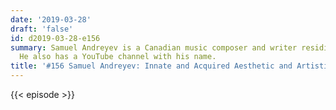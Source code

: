 ```yaml
---
date: '2019-03-28'
draft: 'false'
id: d2019-03-28-e156
summary: Samuel Andreyev is a Canadian music composer and writer residing in France.
  He also has a YouTube channel with his name.
title: '#156 Samuel Andreyev: Innate and Acquired Aesthetic and Artistic Tastes'
---
```

{{< episode >}}

